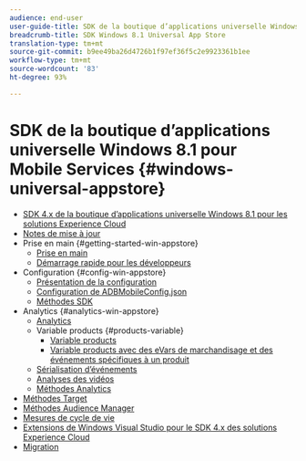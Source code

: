 ```yaml
---
audience: end-user
user-guide-title: SDK de la boutique d’applications universelle Windows 8.1 pour Mobile Services
breadcrumb-title: SDK Windows 8.1 Universal App Store
translation-type: tm+mt
source-git-commit: b9ee49ba26d4726b1f97ef36f5c2e9923361b1ee
workflow-type: tm+mt
source-wordcount: '83'
ht-degree: 93%

---
```



# SDK de la boutique d’applications universelle Windows 8.1 pour Mobile Services {#windows-universal-appstore}

+ [SDK 4.x de la boutique d’applications universelle Windows 8.1 pour les solutions Experience Cloud](overview.md)
+ [Notes de mise à jour](release-notes.md)
+ Prise en main {#getting-started-win-appstore}
   + [Prise en main](c-getting-started/c-getting-started.md)
   + [Démarrage rapide pour les développeurs](c-getting-started/dev-qs.md)
+ Configuration {#config-win-appstore}
   + [Présentation de la configuration](c-configuration/c-configuration.md)
   + [Configuration de ADBMobileConfig.json](c-configuration/c.json.md)
   + [Méthodes SDK](c-configuration/methods.md)
+ Analytics {#analytics-win-appstore}
   + [Analytics](analytics/analytics.md)
   + Variable products {#products-variable}
      + [Variable products](analytics/products/products.md)
      + [Variable products avec des eVars de marchandisage et des événements spécifiques à un produit](analytics/products/products-variable-evars-events.md)
   + [Sérialisation d’événements](analytics/event-serialization.md)
   + [Analyses des vidéos ](analytics/video-qs.md)
   + [Méthodes Analytics](analytics/analytics-methods.md)
+ [Méthodes Target](target/target-methods.md)
+ [Méthodes Audience Manager](audiencemgmt/audience-manager-methods.md)
+ [Mesures de cycle de vie](metrics.md)
+ [Extensions de Windows Visual Studio pour le SDK 4.x des solutions Experience Cloud](extensions/win-vse-4x.md)
+ [Migration](migration-v3.md)

